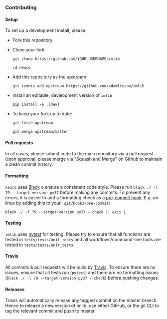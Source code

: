 ### Contributing
#### Setup
To set up a development install, please:
* Fork this repository
* Clone your fork

    `git clone https://github.com/YOUR_USERNAME/imlib`
    
    `cd neuro`
* Add this repository as the upstream

    `git remote add upstream https://github.com/adamltyson/imlib`
    
* Install an editable, development version of `imlib` 

    `pip install -e .[dev]`

* To keep your fork up to date:

    `git fetch upstream`
    
    `git merge upstream/master`
    
#### Pull requests
In all cases, please submit code to the main repository via a pull request. 
Upon approval, please merge via "Squash and Merge" on Github to maintain a 
clean commit history.


#### Formatting
`neuro` uses [Black](https://github.com/python/black) o ensure a consistent 
code style. Please run `black ./ -l 79 --target-version py37` before making 
any commits. To prevent any errors, it is easier to add a formatting check 
as a [pre-commit hook](https://www.atlassian.com/git/tutorials/git-hooks). 
E.g. on linux by adding this to your `.git/hooks/pre-commit`:

    black ./ -l 79 --target-version py37 --check || exit 1

#### Testing
`imlib` uses [pytest](https://docs.pytest.org/en/latest/) for testing. Please 
try to ensure that all functions are tested in `tests/tests/unit_tests` and 
all workflows/command-line tools are tested in `tests/tests/unit_tests`.

#### Travis
All commits & pull requests will be build by [Travis](https://travis-ci.com). 
To ensure there are no issues, ensure that all tests run (`pytest`) and there 
are no formatting issues (`black ./ -l 79 --target-version py37 --check`) 
before pushing changes.

#### Releases
Travis will automatically release any tagged commit on the master branch. 
Hence to release a new version of imlib, use either GitHub, or the git 
CLI to tag the relevant commit and push to master.
